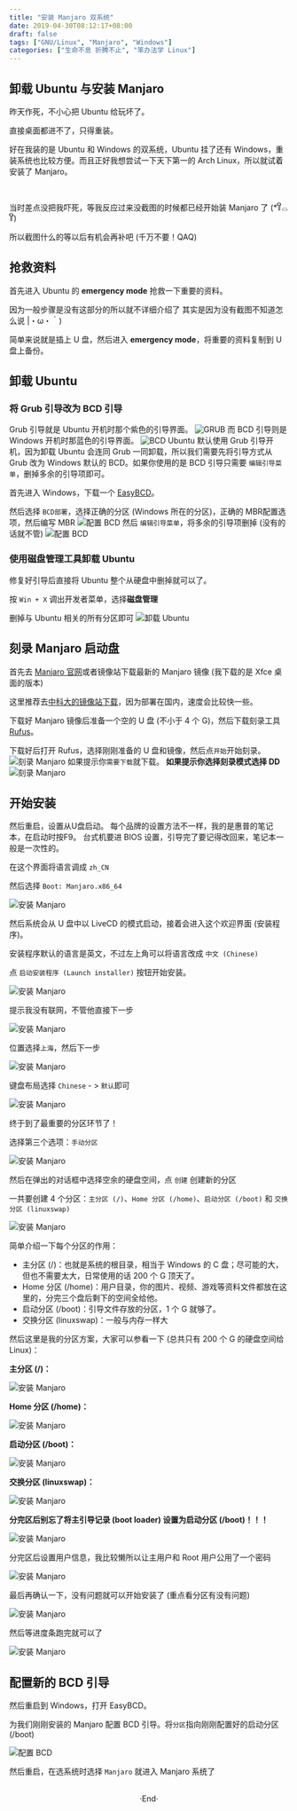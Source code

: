 ```yaml
---
title: "安装 Manjaro 双系统"
date: 2019-04-30T08:12:17+08:00
draft: false
tags: ["GNU/Linux", "Manjaro", "Windows"]
categories: ["生命不息 折腾不止", "笨办法学 Linux"]
---
```

<!-- 
![](https://mogeko.github.io/blog-images/r/059/)
{{< spoiler >}}{{< /spoiler >}}
&emsp;&emsp;
 -->

## 卸载 Ubuntu 与安装 Manjaro

昨天作死，不小心把 Ubuntu 给玩坏了。

直接桌面都进不了，只得重装。

好在我装的是 Ubuntu 和 Windows 的双系统，Ubuntu 挂了还有 Windows，重装系统也比较方便。而且正好我想尝试一下天下第一的 Arch Linux，所以就试着安装了 Manjaro。

<br>

当时差点没把我吓死，等我反应过来没截图的时候都已经开始装 Manjaro 了 (*꒦ິ⌓꒦ີ)

所以截图什么的等以后有机会再补吧 (千万不要！QAQ)

## 抢救资料

首先进入 Ubuntu 的 **emergency mode** 抢救一下重要的资料。

因为一般步骤是没有这部分的所以就不详细介绍了 其实是因为没有截图不知道怎么说 |・ω・｀)

简单来说就是插上 U 盘，然后进入 **emergency mode**，将重要的资料复制到 U 盘上备份。

## 卸载 Ubuntu

### 将 Grub 引导改为 BCD 引导

Grub 引导就是 Ubuntu 开机时那个紫色的引导界面。
![GRUB](https://mogeko.github.io/blog-images/r/059/grub.jpg)
而 BCD 引导则是Windows 开机时那蓝色的引导界面。
![BCD](https://mogeko.github.io/blog-images/r/059/bcd.jpg)
Ubuntu 默认使用 Grub 引导开机，因为卸载 Ubuntu 会连同 Grub 一同卸载，所以我们需要先将引导方式从 Grub 改为 Windows 默认的 BCD。如果你使用的是 BCD 引导只需要 `编辑引导菜单`，删掉多余的引导项即可。

首先进入 Windows，下载一个 [EasyBCD](https://neosmart.net/EasyBCD/)。

然后选择 `BCD部署`，选择正确的分区 (Windows 所在的分区)，正确的 MBR配置选项，然后编写 MBR
![配置 BCD](https://mogeko.github.io/blog-images/r/059/setting-bcd_1.png)
然后 `编辑引导菜单`，将多余的引导项删掉 (没有的话就不管)
![配置 BCD](https://mogeko.github.io/blog-images/r/059/setting-bcd_2.png)

### 使用磁盘管理工具卸载 Ubuntu

修复好引导后直接将 Ubuntu 整个从硬盘中删掉就可以了。

按 `Win + X` 调出开发者菜单，选择**磁盘管理**

删掉与 Ubuntu 相关的所有分区即可
![卸载 Ubuntu](https://mogeko.github.io/blog-images/r/059/remove-ubuntu.png)

## 刻录 Manjaro 启动盘

首先去 [Manjaro 官网](https://manjaro.org)或者镜像站下载最新的 Manjaro 镜像 (我下载的是 Xfce 桌面的版本)

这里推荐去[中科大的镜像站下载](https://mirrors.ustc.edu.cn/manjaro-cd/)，因为部署在国内，速度会比较快一些。

下载好 Manjaro 镜像后准备一个空的 U 盘 (不小于 4 个 G)，然后下载刻录工具 [Rufus](https://rufus.ie)。

下载好后打开 Rufus，选择刚刚准备的 U 盘和镜像，然后点`开始`开始刻录。
![刻录 Manjaro](https://mogeko.github.io/blog-images/r/059/burn-manjaro.png)
如果提示你`需要下载`就下载。
**如果提示你选择刻录模式选择 DD**
![刻录 Manjaro](https://mogeko.github.io/blog-images/r/059/dd-mode.png)

## 开始安装

然后重启，设置从U盘启动。 每个品牌的设置方法不一样，我的是惠普的笔记本，在启动时按F9。 台式机要进 BIOS 设置，引导完了要记得改回来，笔记本一般是一次性的。

在这个界面将语言调成 `zh_CN`

然后选择 `Boot: Manjaro.x86_64`

![安装 Manjaro](https://mogeko.github.io/blog-images/r/059/install_1.png)

然后系统会从 U 盘中以 LiveCD 的模式启动，接着会进入这个欢迎界面 (安装程序)。

安装程序默认的语言是英文，不过左上角可以将语言改成 `中文 (Chinese)`

点 `启动安装程序 (Launch installer)` 按钮开始安装。

![安装 Manjaro](https://mogeko.github.io/blog-images/r/059/install_2.png)

提示我没有联网，不管他直接下一步

![安装 Manjaro](https://mogeko.github.io/blog-images/r/059/install_3.jpg)

位置选择`上海`，然后下一步

![安装 Manjaro](https://mogeko.github.io/blog-images/r/059/install_4.jpg)

键盘布局选择 `Chinese` - > `默认`即可

![安装 Manjaro](https://mogeko.github.io/blog-images/r/059/install_5.jpg)

终于到了最重要的分区环节了！

选择第三个选项：`手动分区`

![安装 Manjaro](https://mogeko.github.io/blog-images/r/059/install_6.png)

然后在弹出的对话框中选择空余的硬盘空间，点 `创建` 创建新的分区

一共要创建 4 个分区：`主分区 (/)`、`Home 分区 (/home)`、`启动分区 (/boot)` 和 `交换分区 (linuxswap)`

![安装 Manjaro](https://mogeko.github.io/blog-images/r/059/install_7.png)

简单介绍一下每个分区的作用：

- 主分区 (/)：也就是系统的根目录，相当于 Windows 的 C 盘；尽可能的大，但也不需要太大，日常使用的话 200 个 G 顶天了。
- Home 分区 (/home)：用户目录，你的图片、视频、游戏等资料文件都放在这里的，分完三个盘后剩下的空间全给他。
- 启动分区 (/boot)：引导文件存放的分区，1 个 G 就够了。
- 交换分区 (linuxswap)：一般与内存一样大

然后这里是我的分区方案，大家可以参看一下 (总共只有 200 个 G 的硬盘空间给 Linux)：

**主分区 (/)：**

![安装 Manjaro](https://mogeko.github.io/blog-images/r/059/install_7.1.jpg)

**Home 分区 (/home)：**

![安装 Manjaro](https://mogeko.github.io/blog-images/r/059/install_7.2.jpg)

**启动分区 (/boot)：**

![安装 Manjaro](https://mogeko.github.io/blog-images/r/059/install_7.3.jpg)

**交换分区 (linuxswap)：**

![安装 Manjaro](https://mogeko.github.io/blog-images/r/059/install_7.4.jpg)

**分完区后别忘了将主引导记录 (boot loader) 设置为启动分区 (/boot)！！！**

![安装 Manjaro](https://mogeko.github.io/blog-images/r/059/install_7.5.png)

分完区后设置用户信息，我比较懒所以让主用户和 Root 用户公用了一个密码

![安装 Manjaro](https://mogeko.github.io/blog-images/r/059/install_8.jpg)

最后再确认一下，没有问题就可以开始安装了 (重点看分区有没有问题)

![安装 Manjaro](https://mogeko.github.io/blog-images/r/059/install_9.jpg)

然后等进度条跑完就可以了

![安装 Manjaro](https://mogeko.github.io/blog-images/r/059/install_10.jpg)

## 配置新的 BCD 引导

然后重启到 Windows，打开 EasyBCD。

为我们刚刚安装的 Manjaro 配置 BCD 引导。将`分区`指向刚刚配置好的启动分区 (/boot)

![配置 BCD](https://mogeko.github.io/blog-images/r/059/setting-new-bcd.png)

然后重启，在选系统时选择 `Manjaro` 就进入 Manjaro 系统了





<br>

<center>  ·End·  </center>
